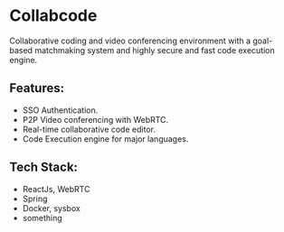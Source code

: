 # Collabcode
Collaborative coding and video conferencing environment with a goal-based matchmaking system and highly secure and fast code execution engine.

## Features:
- SSO Authentication.
- P2P Video conferencing with WebRTC.
- Real-time collaborative code editor.
- Code Execution engine for major languages.

## Tech Stack:
- ReactJs, WebRTC
- Spring
- Docker, sysbox
- something

